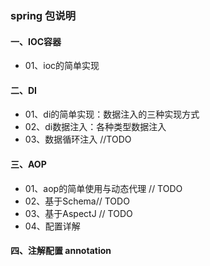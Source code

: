 ### spring 包说明
#### 一、IOC容器
* 01、ioc的简单实现


#### 二、DI
* 01、di的简单实现：数据注入的三种实现方式
* 02、di数据注入：各种类型数据注入
* 03、数据循环注入 //TODO

#### 三、AOP
* 01、aop的简单使用与动态代理 // TODO 
* 02、基于Schema// TODO 
* 03、基于AspectJ // TODO 
* 04、配置详解

#### 四、注解配置 annotation